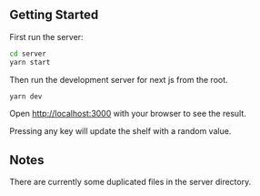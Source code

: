 ## Getting Started

First run the server:
```bash
cd server
yarn start
```

Then run the development server for next js from the root.

```bash
yarn dev
```

Open [http://localhost:3000](http://localhost:3000) with your browser to see the result.

Pressing any key will update the shelf with a random value.

## Notes
There are currently some duplicated files in the server directory.
